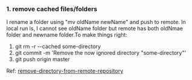 ### 1. remove cached files/folders
I rename a folder using "mv oldName newName" and push to remote. In local run ls, I cannot see oldName folder but remote has both oldNmae folder and newname folder.To make things right:

1. git rm -r --cached some-directory
2. git commit -m 'Remove the now ignored directory "some-directory"'
3. git push origin master

Ref: [remove-directory-from-remote-repository](https://stackoverflow.com/questions/7927230/remove-directory-from-remote-repository-after-adding-them-to-gitignore)

